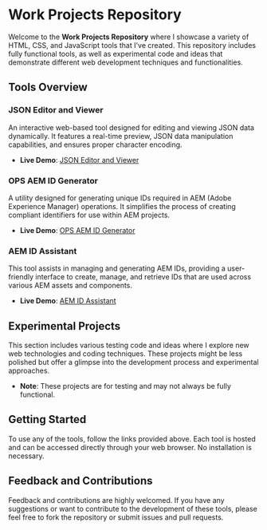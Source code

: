 # Work Projects Repository

Welcome to the **Work Projects Repository** where I showcase a variety of HTML, CSS, and JavaScript tools that I've created. This repository includes fully functional tools, as well as experimental code and ideas that demonstrate different web development techniques and functionalities.

## Tools Overview

### JSON Editor and Viewer
An interactive web-based tool designed for editing and viewing JSON data dynamically. It features a real-time preview, JSON data manipulation capabilities, and ensures proper character encoding.

- **Live Demo**: [JSON Editor and Viewer](https://berodtm.github.io/work-projects-lbg/json-viewer/)

### OPS AEM ID Generator
A utility designed for generating unique IDs required in AEM (Adobe Experience Manager) operations. It simplifies the process of creating compliant identifiers for use within AEM projects.

- **Live Demo**: [OPS AEM ID Generator](https://berodtm.github.io/work-projects-lbg/ops-aem-id-gen/)

### AEM ID Assistant
This tool assists in managing and generating AEM IDs, providing a user-friendly interface to create, manage, and retrieve IDs that are used across various AEM assets and components.

- **Live Demo**: [AEM ID Assistant](https://berodtm.github.io/work-projects-lbg/aem-id-assistant/)

## Experimental Projects
This section includes various testing code and ideas where I explore new web technologies and coding techniques. These projects might be less polished but offer a glimpse into the development process and experimental approaches.

- **Note**: These projects are for testing and may not always be fully functional.

## Getting Started
To use any of the tools, follow the links provided above. Each tool is hosted and can be accessed directly through your web browser. No installation is necessary.

## Feedback and Contributions
Feedback and contributions are highly welcomed. If you have any suggestions or want to contribute to the development of these tools, please feel free to fork the repository or submit issues and pull requests.

